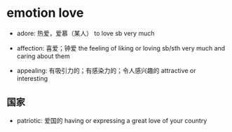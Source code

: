 # emotion love

- adore: 热爱，爱慕（某人） to love sb very much
- affection: 喜爱；钟爱 the feeling of liking or loving sb/sth very much and caring about them

- appealing: 有吸引力的；有感染力的；令人感兴趣的 attractive or interesting

## 国家

- patriotic: 爱国的 having or expressing a great love of your country
